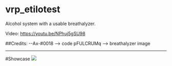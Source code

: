 # vrp_etilotest
Alcohol system with a usable breathalyzer.

Video: https://youtu.be/NPhuj5gSU98

##Credits:
--Ax-#0018  --> code
pFULCRUMq --> breathalyzer image

-----------------------
#Showcase
<img src="https://media.discordapp.net/attachments/968846746513989672/1077943258719727716/image.png?width=1123&height=613">
